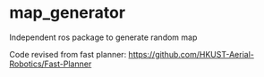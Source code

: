 # map_generator
Independent ros package to generate random map


Code revised from fast planner: https://github.com/HKUST-Aerial-Robotics/Fast-Planner

